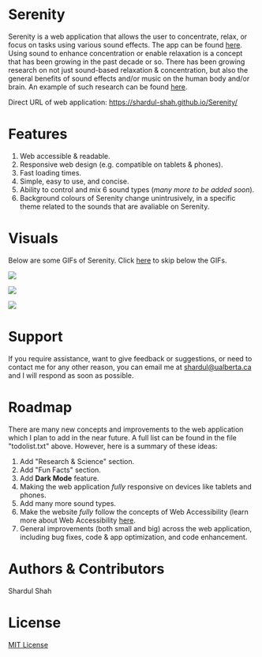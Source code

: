 # Serenity

Serenity is a web application that allows the user to concentrate, relax, or focus on tasks using various sound effects.
The app can be found [here](https://shardul-shah.github.io/Serenity/). Using sound to enhance concentration or enable relaxation is a concept that has been growing in the past decade or so. 
There has been growing research on not just sound-based relaxation & concentration, but also the general benefits of sound effects and/or music on the human body and/or brain. An example of such research can be found [here](https://link.springer.com/article/10.1007/s12038-013-9341-8). 

Direct URL of web application: https://shardul-shah.github.io/Serenity/


# Features
1. Web accessible & readable. 
2. Responsive web design (e.g. compatible on tablets & phones).
3. Fast loading times.
4. Simple, easy to use, and concise.
5. Ability to control and mix 6 sound types (*many more to be added soon*).
6. Background colours of Serenity change unintrusively, in a specific theme related to the sounds that are avaliable on Serenity.

# Visuals
Below are some GIFs of Serenity. Click [here](https://github.com/shardul-shah/Serenity#support) to skip below the GIFs.

![](gifs/features1.gif)

![](gifs/features2.gif)

![](gifs/features3.gif)

# Support
If you require assistance, want to give feedback or suggestions, or need to contact me for any other reason, you can email me at shardul@ualberta.ca and I will respond as soon as possible. 

# Roadmap
There are many new concepts and improvements to the web application which I plan to add in the near future. A full list can be found in the file "todolist.txt" above.
However, here is a summary of these ideas:

1. Add "Research & Science" section.
2. Add "Fun Facts" section.
3. Add **Dark Mode** feature.
4. Making the web application *fully* responsive on devices like tablets and phones.
5. Add many more sound types.
6. Make the website *fully* follow the concepts of Web Accessibility (learn more about Web Accessibility [here](https://www.w3.org/WAI/fundamentals/accessibility-intro/).
7. General improvements (both small and big) across the web application, including bug fixes, code & app optimization, and code enhancement.

# Authors & Contributors
Shardul Shah

# License
[MIT License](https://choosealicense.com/licenses/mit/)


